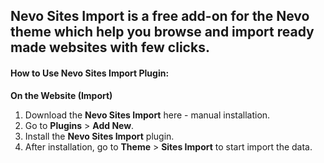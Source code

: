 ## Nevo Sites Import is a free add-on for the Nevo theme which help you browse and import ready made websites with few clicks.

#### **How to Use Nevo Sites Import Plugin:**

**On the Website (Import)**
1. Download the **Nevo Sites Import** here - manual installation.
2. Go to **Plugins** > **Add New**.
3. Install the **Nevo Sites Import** plugin.
4. After installation, go to **Theme** > **Sites Import** to start import the data.
